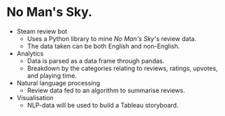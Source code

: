 # No Man's Sky.
- Steam review bot
  - Uses a Python library to mine <i>No Man's Sky</i>'s review data.
  - The data taken can be both English and non-English.
- Analytics
  - Data is parsed as a data frame through pandas.
  - Breakdown by the categories relating to reviews, ratings, upvotes, and playing time.
- Natural language processing
  - Review data fed to an algorithm to summarise reviews.
- Visualisation
  - NLP-data will be used to build a Tableau storyboard.
